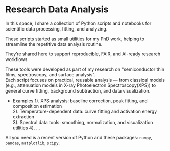 # Research Data Analysis

In this space, I share a collection of Python scripts and notebooks for scientific data processing, fitting, and analyzing. 

These scripts started as small utilities for my PhD work, helping to streamline the repetitive data analysis routine.  

They’re shared here to support reproducible, FAIR, and AI-ready research workflows.

These tools were developed as part of my research on "semiconductor thin films, spectroscopy, and surface analysis".  
Each script focuses on practical, reusable analysis — from classical models (e.g., attenuation models in X-ray Photoelectron Spectroscopy(XPS)) to general curve fitting, background subtraction, and data visualization.

- Examples
1). XPS analysis: baseline correction, peak fitting, and composition estimation  
2). Temperature-dependent data: curve fitting and activation energy extraction  
3). Spectral data tools: smoothing, normalization, and visualization utilities
4). ...

All you need is a recent version of Python and these packages: `numpy`, `pandas`, `matplotlib`, `scipy`.

